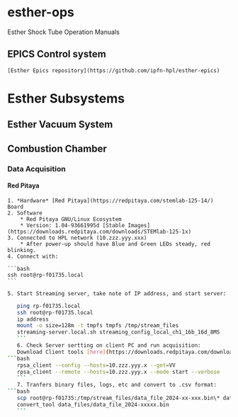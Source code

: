 # esther-ops
Esther Shock Tube Operation Manuals

## EPICS Control system 
    [Esther Epics repository](https://github.com/ipfn-hpl/esther-epics)

# Esther Subsystems
## Esther Vacuum System

## Combustion Chamber

### Data Acquisition

#### Red Pitaya
    1. *Hardware* [Red Pitaya](https://redpitaya.com/stemlab-125-14/) Board
    2. Software
        * Red Pitaya GNU/Linux Ecosystem
        * Version: 1.04-93661995d [Stable Images](https://downloads.redpitaya.com/downloads/STEMlab-125-1x)
    3. Connected to HPL network (10.zzz.yyy.xxx)
        * After power-up should have Blue and Green LEDs steady, red blinking.
    4. Connect with:

    ```bash
    ssh root@rp-f01735.local
    ``` 

    5. Start Streaming server, take note of IP address, and start server:
 ```bash
    ping rp-f01735.local
    ssh root@rp-f01735.local
    ip address
    mount -o size=128m -t tmpfs tmpfs /tmp/stream_files
    streaming-server.local.sh streaming_config_local_ch1_16b_16d_8MS
    ``` 
    6. Check Server sertting on client PC and run acquisition:
    Download Client tools [here](https://downloads.redpitaya.com/downloads/Clients/streaming).
 ```bash
    rpsa_client --config --hosts=10.zzz.yyy.x --get=VV
    rpsa_client --remote --hosts=10.zzz.yyy.x --mode start --verbose
    ``` 
    7. Tranfers binary files, logs, etc and convert to .csv format:
 ```bash
    scp root@rp-f01735:/tmp/stream_files/data_file_2024-xx-xxx.bin\* data_files/
    convert_tool data_files/data_file_2024-xxxxx.bin
    ``` 





